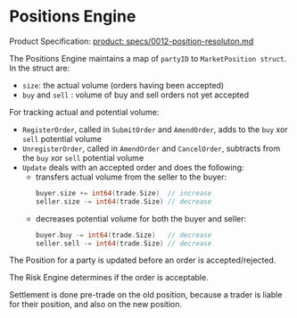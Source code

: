 # Positions Engine

Product Specification: [product: specs/0012-position-resoluton.md](https://gitlab.com/vega-protocol/product/blob/master/specs/0012-position-resoluton.md)

The Positions Engine maintains a map of `partyID` to `MarketPosition struct`. In
the struct are:

* `size`: the actual volume (orders having been accepted)
* `buy` and `sell` : volume of buy and sell orders not yet accepted

For tracking actual and potential volume:

* `RegisterOrder`, called in `SubmitOrder` and `AmendOrder`, adds to the `buy`
  xor `sell` potential volume
* `UnregisterOrder`, called in `AmendOrder` and `CancelOrder`, subtracts from
  the `buy` xor `sell` potential volume
* `Update` deals with an accepted order and does the following:
  * transfers actual volume from the seller to the buyer:
    ```go
    buyer.size += int64(trade.Size)  // increase
    seller.size -= int64(trade.Size) // decrease
    ```
  * decreases potential volume for both the buyer and seller:
    ```go
    buyer.buy -= int64(trade.Size)   // decrease
    seller.sell -= int64(trade.Size) // decrease
    ```

The Position for a party is updated before an order is accepted/rejected.

The Risk Engine determines if the order is acceptable.

Settlement is done pre-trade on the old position, because a trader is liable for
their position, and also on the new position.
